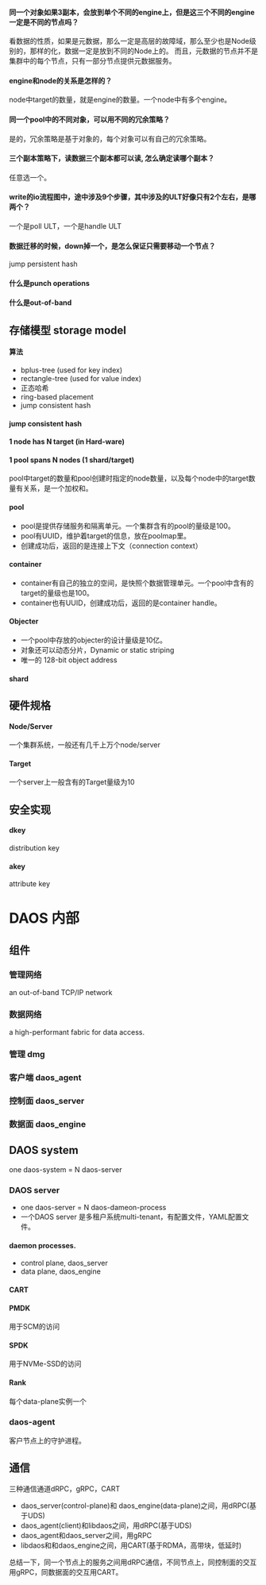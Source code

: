 #### 同一个对象如果3副本，会放到单个不同的engine上，但是这三个不同的engine一定是不同的节点吗？
看数据的性质，如果是元数据，那么一定是高层的故障域，那么至少也是Node级别的，那样的化，数据一定是放到不同的Node上的。
而且，元数据的节点并不是集群中的每个节点，只有一部分节点提供元数据服务。

#### engine和node的关系是怎样的？
node中target的数量，就是engine的数量。一个node中有多个engine。

#### 同一个pool中的不同对象，可以用不同的冗余策略？
是的，冗余策略是基于对象的，每个对象可以有自己的冗余策略。

#### 三个副本策略下，读数据三个副本都可以读, 怎么确定读哪个副本？
任意选一个。

#### write的io流程图中，途中涉及9个步骤，其中涉及的ULT好像只有2个左右，是哪两个？
一个是poll ULT，一个是handle ULT

#### 数据迁移的时候，down掉一个，是怎么保证只需要移动一个节点？
jump persistent hash

#### 什么是punch operations
#### 什么是out-of-band

## 存储模型 storage model

#### 算法
- bplus-tree (used for key index)
- rectangle-tree (used for value index)
- 正态哈希
- ring-based placement
- jump consistent hash
#### jump consistent hash
#### 1 node has N target (in Hard-ware)
#### 1 pool spans N nodes (1 shard/target)
pool中target的数量和pool创建时指定的node数量，以及每个node中的target数量有关系，是一个加权和。

#### pool
- pool是提供存储服务和隔离单元。一个集群含有的pool的量级是100。
- pool有UUID，维护着target的信息，放在poolmap里。
- 创建成功后，返回的是连接上下文（connection context）

#### container
- container有自己的独立的空间，是快照个数据管理单元。一个pool中含有的target的量级也是100。
- container也有UUID，创建成功后，返回的是container handle。

#### Objecter
- 一个pool中存放的objecter的设计量级是10亿。
- 对象还可以动态分片，Dynamic or static striping
- 唯一的 128-bit object address

#### shard 

## 硬件规格
#### Node/Server
一个集群系统，一般还有几千上万个node/server
#### Target
一个server上一般含有的Target量级为10

## 安全实现
#### dkey
distribution key

#### akey
attribute key 

# DAOS 内部
## 组件
### 管理网络
an out-of-band TCP/IP network
### 数据网络
a high-performant fabric for data access.
### 管理 dmg
### 客户端 daos_agent
### 控制面 daos_server
### 数据面 daos_engine
## DAOS system
one daos-system = N daos-server
### DAOS server
- one daos-server = N daos-dameon-process
- 一个DAOS server 是多租户系统multi-tenant，有配置文件，YAML配置文件。
#### daemon processes.
- control plane, daos_server
- data plane, daos_engine
#### CART
#### PMDK
用于SCM的访问
#### SPDK
用于NVMe-SSD的访问
#### Rank
每个data-plane实例一个
### daos-agent
客户节点上的守护进程。

## 通信
三种通信通道dRPC，gRPC，CART
- daos_server(control-plane)和 daos_engine(data-plane)之间，用dRPC(基于UDS)
- daos_agent(client)和libdaos之间，用dRPC(基于UDS)
- daos_agent和daos_server之间，用gRPC
- libdaos和和daos_engine之间，用CART(基于RDMA，高带块，低延时) 

总结一下，同一个节点上的服务之间用dRPC通信，不同节点上，同控制面的交互用gRPC，同数据面的交互用CART。
